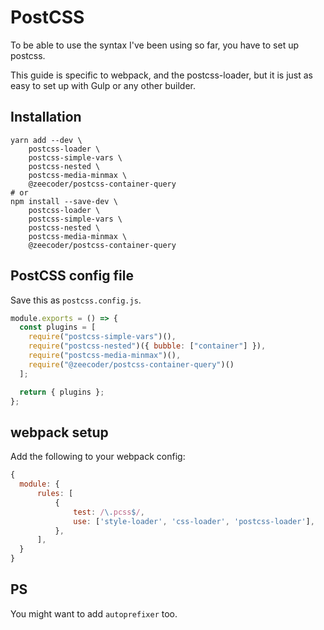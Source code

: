 # PostCSS

To be able to use the syntax I've been using so far, you have to set up postcss.

This guide is specific to webpack, and the postcss-loader, but it is just as easy
to set up with Gulp or any other builder.

## Installation

```
yarn add --dev \
    postcss-loader \
    postcss-simple-vars \
    postcss-nested \
    postcss-media-minmax \
    @zeecoder/postcss-container-query
# or
npm install --save-dev \
    postcss-loader \
    postcss-simple-vars \
    postcss-nested \
    postcss-media-minmax \
    @zeecoder/postcss-container-query
```

## PostCSS config file

Save this as `postcss.config.js`.

```js
module.exports = () => {
  const plugins = [
    require("postcss-simple-vars")(),
    require("postcss-nested")({ bubble: ["container"] }),
    require("postcss-media-minmax")(),
    require("@zeecoder/postcss-container-query")()
  ];

  return { plugins };
};
```

## webpack setup

Add the following to your webpack config:

```js
{
  module: {
      rules: [
          {
              test: /\.pcss$/,
              use: ['style-loader', 'css-loader', 'postcss-loader'],
          },
      ],
  }
}
```

## PS

You might want to add `autoprefixer` too.
